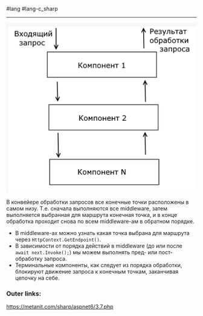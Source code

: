 #lang #lang-c_sharp 

---
![|400](heap/_files/Pasted%20image%2020241117121528.png)

В конвейере обработки запросов все конечные точки расположены в самом низу. Т.е. сначала выполняются все middleware, затем выполняется выбранная для маршрута конечная точка, и в конце обработка проходит снова по всем middleware-ам в обратном порядке.

- В middleware-ах можно узнать какая точка выбрана для маршрута через `HttpContext.GetEndpoint()`.
- В зависимости от порядка действий в middleware (до или после `await next.Invoke();`) мы можем выполнять пред- или пост- обработку запроса.
- Терминальные компоненты, как следует из порядка обработки, блокируют движение запроса к конечным точкам, заканчивая цепочку на себе.

### Outer links:
https://metanit.com/sharp/aspnet6/3.7.php